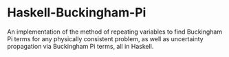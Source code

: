 # Haskell-Buckingham-Pi
An implementation of the method of repeating variables to find Buckingham Pi terms for any physically consistent problem, as well as uncertainty propagation via Buckingham Pi terms, all in Haskell.
